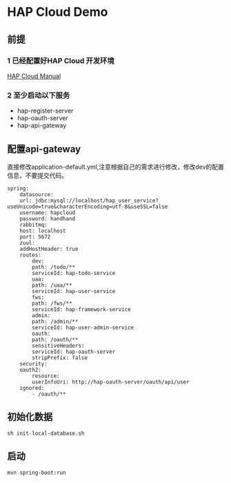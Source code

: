 # HAP Cloud Demo
## 前提
### 1 已经配置好HAP Cloud 开发环境
[HAP Cloud Manual](http://eco.hand-china.com/doc/hap-cloud/latest/)
### 2 至少启动以下服务

 - hap-register-server
 - hap-oauth-server 
 - hap-api-gateway
 
## 配置api-gateway
直接修改application-default.yml,注意根据自己的需求进行修改，修改dev的配置信息，不要提交代码。
```properties
spring:
    datasource:
    url: jdbc:mysql://localhost/hap_user_service?useUnicode=true&characterEncoding=utf-8&useSSL=false
    username: hapcloud
    password: handhand
    rabbitmq:
    host: localhost
    port: 5672
    zuul:
    addHostHeader: true
    routes:
        dev:
        path: /todo/**
        serviceId: hap-todo-service
        uaa:
        path: /uaa/**
        serviceId: hap-user-service
        fws:
        path: /fws/**
        serviceId: hap-framework-service
        admin:
        path: /admin/**
        serviceId: hap-user-admin-service
        oauth:
        path: /oauth/**
        sensitiveHeaders:
        serviceId: hap-oauth-server
        stripPrefix: false
    security:
    oauth2:
        resource:
        userInfoUri: http://hap-oauth-server/oauth/api/user
    ignored:
        - /oauth/**
```
## 初始化数据
```shell
sh init-local-database.sh
```

## 启动

```shell
mvn spring-boot:run
```